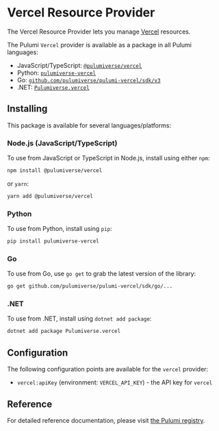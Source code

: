 # Vercel Resource Provider

The Vercel Resource Provider lets you manage [Vercel](https://vercel.com) resources.

The Pulumi `Vercel` provider is available as a package in all Pulumi languages:

- JavaScript/TypeScript: [`@pulumiverse/vercel`](https://www.npmjs.com/package/@pulumiverse/vercel)
- Python: [`pulumiverse-vercel`](https://pypi.org/project/pulumiverse-vercel/)
- Go: [`github.com/pulumiverse/pulumi-vercel/sdk/v3`](https://pkg.go.dev/github.com/pulumiverse/pulumi-vercel/sdk/v3)
- .NET: [`Pulumiverse.vercel`](https://www.nuget.org/packages/Pulumiverse.vercel)

## Installing

This package is available for several languages/platforms:

### Node.js (JavaScript/TypeScript)

To use from JavaScript or TypeScript in Node.js, install using either `npm`:

```bash
npm install @pulumiverse/vercel
```

or `yarn`:

```bash
yarn add @pulumiverse/vercel
```

### Python

To use from Python, install using `pip`:

```bash
pip install pulumiverse-vercel
```

### Go

To use from Go, use `go get` to grab the latest version of the library:

```bash
go get github.com/pulumiverse/pulumi-vercel/sdk/go/...
```

### .NET

To use from .NET, install using `dotnet add package`:

```bash
dotnet add package Pulumiverse.vercel
```

## Configuration

The following configuration points are available for the `vercel` provider:

- `vercel:apiKey` (environment: `VERCEL_API_KEY`) - the API key for `vercel`

## Reference

For detailed reference documentation, please visit [the Pulumi registry](https://www.pulumi.com/registry/packages/vercel/api-docs/).
